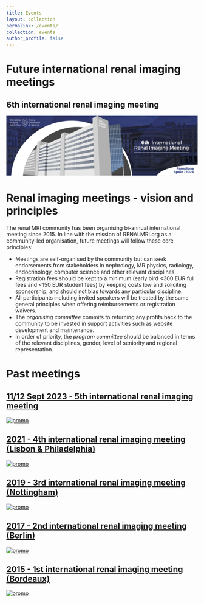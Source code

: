 ```yaml
---
title: Events
layout: collection
permalink: /events/
collection: events
author_profile: false
---
```


# Future international renal imaging meetings

## 6th international renal imaging meeting

[![promo](/assets/images/BannerRenalmeeting_2025.png)]()

# Renal imaging meetings - vision and principles

The renal MRI community has been organising bi-annual international meeting since 2015. In line with the mission of RENALMRI.org as a community-led organisation, future meetings will follow these core principles:

- Meetings are self-organised by the community but can seek endorsements from stakeholders in nephrology, MR physics, radiology, endocrinology, computer science and other relevant disciplines.
- Registration fees should be kept to a minimum (early bird <300 EUR full fees and <150 EUR student fees) by keeping costs low and soliciting sponsorship, and should not bias towards any particular discipline. 
- All participants including invited speakers will be treated by the same general principles when offering reimbursements or registration waivers.
- The *organising committee* commits to returning any profits back to the community to be invested in support activities such as website development and maintenance.
- In order of priority, the *program committee* should be balanced in terms of the relevant disciplines, gender, level of seniority and regional representation.


# Past meetings

## [11/12 Sept 2023 - 5th international renal imaging meeting](https://renalmri.org/events/gent2023)
[![promo](/assets/images/gent_images/gent_promo.png)](https://renalmri.org/events/gent2023)

## [2021 - 4th international renal imaging meeting (Lisbon & Philadelphia)](https://www.ismrm.org/workshops/2021/Kidney/)
[![promo](/assets/images/lisbon_2021.png)](https://www.ismrm.org/workshops/2021/Kidney/)

## [2019 - 3rd international renal imaging meeting (Nottingham)](https://www.nottingham.ac.uk/research/groups/spmic/research/uk-renal-imaging-network/3rd-renal-symposium/3rd-international-symposium-on-functional-renal-imaging.aspx)
[![promo](/assets/images/nottingham_2019.png)](https://www.nottingham.ac.uk/research/groups/spmic/research/uk-renal-imaging-network/3rd-renal-symposium/3rd-international-symposium-on-functional-renal-imaging.aspx)

## [2017 - 2nd international renal imaging meeting (Berlin)](https://www.mdc-berlin.de/renal)
[![promo](/assets/images/berlin_2017.png)](https://www.mdc-berlin.de/renal)

## [2015 - 1st international renal imaging meeting (Bordeaux)](https://sites.google.com/site/renalmriworkshop)
[![promo](/assets/images/bordeaux_2015.png)](https://sites.google.com/site/renalmriworkshop)






